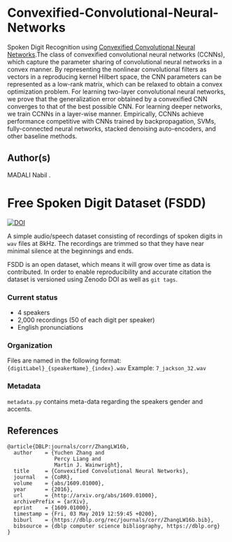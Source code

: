 # Convexified-Convolutional-Neural-Networks



Spoken Digit Recognition using  [Convexified Convolutional Neural Networks](https://arxiv.org/abs/1609.01000).The class of convexified convolutional neural networks (CCNNs), which capture the parameter sharing of convolutional neural networks in a convex manner. By representing the nonlinear convolutional filters as vectors in a reproducing kernel Hilbert space, the CNN parameters can be represented as a low-rank matrix, which can be relaxed to obtain a convex optimization problem. For learning two-layer convolutional neural networks, we prove that the generalization error obtained by a convexified CNN converges to that of the best possible CNN. For learning deeper networks, we train CCNNs in a layer-wise manner. Empirically, CCNNs achieve performance competitive with CNNs trained by backpropagation, SVMs, fully-connected neural networks, stacked denoising auto-encoders, and other baseline methods. 

## Author(s)

MADALI Nabil  .

# Free Spoken Digit Dataset (FSDD)
[![DOI](https://zenodo.org/badge/61622039.svg)](https://zenodo.org/badge/latestdoi/61622039)

A simple audio/speech dataset consisting of recordings of spoken digits in `wav` files at 8kHz. The recordings are trimmed so that they have near minimal silence at the beginnings and ends.

FSDD is an open dataset, which means it will grow over time as data is contributed.  In order to enable reproducibility and accurate citation the dataset is versioned using Zenodo DOI as well as `git tags`.


### Current status
- 4 speakers
- 2,000 recordings (50 of each digit per speaker)
- English pronunciations

### Organization
Files are named in the following format:
`{digitLabel}_{speakerName}_{index}.wav`
Example: `7_jackson_32.wav`


### Metadata
`metadata.py` contains meta-data regarding the speakers gender and accents.


## References

```
@article{DBLP:journals/corr/ZhangLW16b,
  author    = {Yuchen Zhang and
               Percy Liang and
               Martin J. Wainwright},
  title     = {Convexified Convolutional Neural Networks},
  journal   = {CoRR},
  volume    = {abs/1609.01000},
  year      = {2016},
  url       = {http://arxiv.org/abs/1609.01000},
  archivePrefix = {arXiv},
  eprint    = {1609.01000},
  timestamp = {Fri, 03 May 2019 12:59:45 +0200},
  biburl    = {https://dblp.org/rec/journals/corr/ZhangLW16b.bib},
  bibsource = {dblp computer science bibliography, https://dblp.org}
}

```
